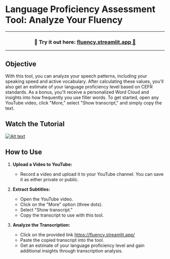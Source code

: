 # Language Proficiency Assessment Tool: Analyze Your Fluency

---
<h3 align="center">
    🎈 Try it out here: <a href="https://fluency.streamlit.app/">fluency.streamlit.app 🎈 </a>
</h3>

---

## Objective

With this tool, you can analyze your speech patterns, including your speaking speed and active vocabulary. After calculating these values, you'll also get an estimate of your language proficiency level based on CEFR standards. As a bonus, you'll receive a personalized Word Cloud and insights into how frequently you use filler words.
To get started, open any YouTube video, click "More," select "Show transcript," and simply copy the text.

## Watch the Tutorial
  [![Alt text](https://img.youtube.com/vi/oBz555G0vvI/hqdefault.jpg)](https://youtu.be/oBz555G0vvI)

## How to Use

1. **Upload a Video to YouTube:**
   - Record a video and upload it to your YouTube channel. You can save it as either private or public.

2. **Extract Subtitles:**
   - Open the YouTube video.
   - Click on the "More" option (three dots).
   - Select "Show transcript."
   - Copy the transcript to use with this tool.

3. **Analyze the Transcription:**
   - Click on the provided link https://fluency.streamlit.app/
   - Paste the copied transcript into the tool.
   - Get an estimate of your language proficiency level and gain additional insights through transcription analysis.

